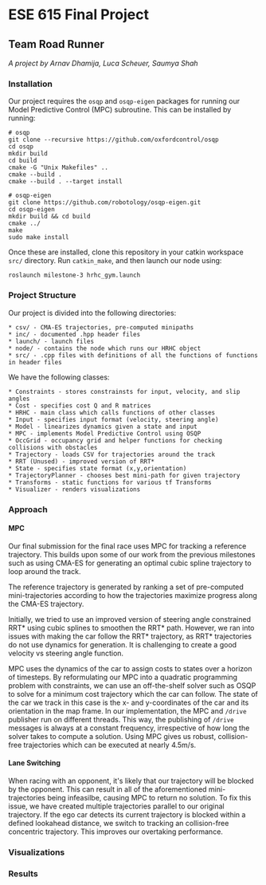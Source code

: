 # ESE 615 Final Project
## Team Road Runner
*A project by Arnav Dhamija, Luca Scheuer, Saumya Shah*

### Installation
Our project requires the `osqp` and `osqp-eigen` packages for running our Model Predictive Control (MPC) subroutine. This can be installed by running:

```
# osqp
git clone --recursive https://github.com/oxfordcontrol/osqp
cd osqp
mkdir build
cd build
cmake -G "Unix Makefiles" ..
cmake --build .
cmake --build . --target install

# osqp-eigen
git clone https://github.com/robotology/osqp-eigen.git
cd osqp-eigen
mkdir build && cd build
cmake ../
make
sudo make install
```

Once these are installed, clone this repository in your catkin workspace `src/` directory. Run `catkin_make`, and then launch our node using:

```
roslaunch milestone-3 hrhc_gym.launch
```
### Project Structure

Our project is divided into the following directories:
```
* csv/ - CMA-ES trajectories, pre-computed minipaths
* inc/ - documented .hpp header files
* launch/ - launch files
* node/ - contains the node which runs our HRHC object
* src/ - .cpp files with definitions of all the functions of functions in header files
```

We have the following classes:
```
* Constraints - stores constrainsts for input, velocity, and slip angles
* Cost - specifies cost Q and R matrices
* HRHC - main class which calls functions of other classes
* Input - specifies input format (velocity, steering angle)
* Model - linearizes dynamics given a state and input
* MPC - implements Model Predictive Control using OSQP
* OccGrid - occupancy grid and helper functions for checking collisions with obstacles
* Trajectory - loads CSV for trajectories around the track
* RRT (Unused) - improved version of RRT*
* State - specifies state format (x,y,orientation)
* TrajectoryPlanner - chooses best mini-path for given trajectory
* Transforms - static functions for various tf Transforms
* Visualizer - renders visualizations
```

### Approach

#### MPC

Our final submission for the final race uses MPC for tracking a reference trajectory. This builds upon some of our work from the previous milestones such as using CMA-ES for generating an optimal cubic spline trajectory to loop around the track.

The reference trajectory is generated by ranking a set of pre-computed mini-trajectories according to how the trajectories maximize progress along the CMA-ES trajectory.

Initially, we tried to use an improved version of steering angle constrained RRT* using cubic splines to smoothen the RRT* path. However, we ran into issues with making the car follow the RRT* trajectory, as RRT* trajectories do not use dynamics for generation. It is challenging to create a good velocity vs steering angle function.

MPC uses the dynamics of the car to assign costs to states over a horizon of timesteps. By reformulating our MPC into a quadratic programming problem with constraints, we can use an off-the-shelf solver such as OSQP to solve for a minimum cost trajectory which the car can follow. The state of the car we track in this case is the x- and y-coordinates of the car and its orientation in the map frame. In our implementation, the MPC and `/drive` publisher run on different threads. This way, the publishing of `/drive` messages is always at a constant frequency, irrespective of how long the solver takes to compute a solution. Using MPC gives us robust, collision-free trajectories which can be executed at nearly 4.5m/s.

#### Lane Switching

When racing with an opponent, it's likely that our trajectory will be blocked by the opponent. This can result in all of the aforementioned mini-trajectories being infeasilbe, causing MPC to return no solution. To fix this issue, we have created multiple trajectories parallel to our original trajectory. If the ego car detects its current trajectory is blocked within a defined lookahead distance, we switch to tracking an collision-free concentric trajectory. This improves our overtaking performance.

### Visualizations

### Results



